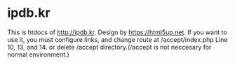 # ipdb.kr
This is htdocs of http://ipdb.kr. Design by https://html5up.net.
If you want to use it, you must configure links, and change route at /accept/index.php Line 10, 13, and 14. or delete /accept directory.(/accept is not neccesary for normal environment.)
